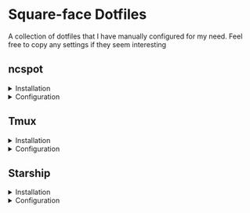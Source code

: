 # Square-face Dotfiles
A collection of dotfiles that I have manually configured for my need.
Feel free to copy any settings if they seem interesting

## ncspot
<details>
<summary>Installation</summary>

### Cargo
```
cargo install ncspot --features cover
```

</details>

<details>
    <summary>Configuration</summary>

### File
./ncspot.toml

### Symlink
`ln -s ./ncspot.toml ~/.config/ncspot/config.toml`

</details>

## Tmux

<details>
<summary>Installation</summary>
Installed using the operatings systems package manager.

</details>

<details>
    <summary>Configuration</summary>

### File
./tmux.conf

### Symlink
`ln -s ./tmux.conf ~/.config/tmux/tmux.conf`

### First time
Run `tmux` and hit the `<prefix>` followed by `I` (capital) to install all plugins and reload tmux 

</details>

## Starship

<details>
<summary>Installation</summary>
Installed using the operatings systems package manager.

</details>

<details>
    <summary>Configuration</summary>

### File
./starship.toml

### Environment variable
add `export STARSHIP_CONFIG=~/.dotfiles/starship.toml` to your .zshrc/.bashrc file (set by default in `./zshrc`).

If necessary, replace the path to the actual path to `./starship.toml`

</details>
